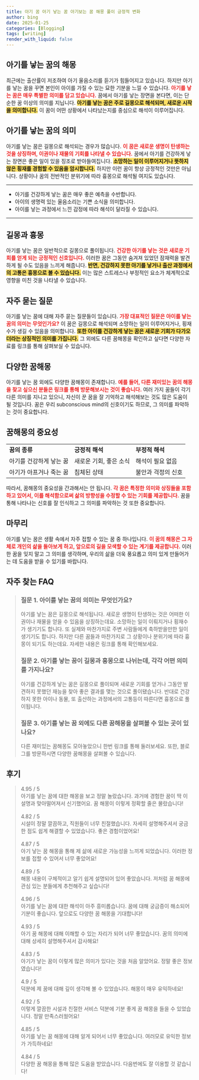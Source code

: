 ```yaml
---
title: 아기 꿈 아기 낳는 꿈 아기보는 꿈 해몽 풀이 긍정적 변화
author: bing
date: 2025-01-25
categories: [Blogging]
tags: [writing]
render_with_liquid: false
---
```



<h2 id='아기를_낳는_꿈의_해몽'>아기를 낳는 꿈의 해몽</h2>

<p>최근에는 출산률이 저조하여 아기 울음소리를 듣기가 힘들어지고 있습니다. 하지만 아기를 낳는 꿈을 꾸면 본인이 아이를 가질 수 있는 묘한 기분을 느낄 수 있습니다. <b><span style="color: #ee2323;">아기를 낳는 꿈은 매우 특별한 의미를 담고 있습니다.</span></b> 꿈에서 아기를 낳는 장면을 본다면, 이는 단순한 꿈 이상의 의미를 지닙니다. <b><span style="background-color: #ffe066;">아기를 낳는 꿈은 주로 길몽으로 해석되며, 새로운 시작을 의미합니다.</span></b> 이 꿈이 어떤 상황에서 나타났는지를 중심으로 해석이 이루어집니다.</p>

<h2 id='아기를_낳는_꿈의_의미'>아기를 낳는 꿈의 의미</h2>

<p>아기를 낳는 꿈은 길몽으로 해석되는 경우가 많습니다. <b><span style="color: #ee2323;">이 꿈은 새로운 생명이 탄생하는 것을 상징하며, 이권이나 재물의 기회를 나타낼 수 있습니다.</span></b> 꿈에서 아기를 건강하게 낳는 장면은 좋은 일이 있을 징조로 받아들여집니다. <b><span style="background-color: #ffe066;">소망하는 일이 이루어지거나 뜻하지 않은 횡재를 경험할 수 있음을 암시합니다.</span></b> 하지만 이런 꿈이 항상 긍정적인 것만은 아닙니다. 상황이나 꿈의 전반적인 분위기에 따라 흉몽으로 해석될 여지도 있습니다.</p>

<hr />

<ul>
    <li>아기를 건강하게 낳는 꿈은 매우 좋은 예측을 수반합니다.</li>
    <li>아이의 생명력 있는 울음소리는 기쁜 소식을 의미합니다.</li>
    <li>아이를 낳는 과정에서 느낀 감정에 따라 해석이 달라질 수 있습니다.</li>
</ul>

<hr />

<h2 id='길몽과_흉몽'>길몽과 흉몽</h2>

<p>아기를 낳는 꿈은 일반적으로 길몽으로 풀이됩니다. <b><span style="color: #ee2323;">건강한 아기를 낳는 것은 새로운 기회를 얻게 되는 긍정적인 신호입니다.</span></b> 이러한 꿈은 그동안 숨겨져 있었던 잠재력을 발견하게 될 수도 있음을 느끼게 해줍니다. <b><span style="background-color: #ffe066;">반면, 건강하지 못한 아기를 낳거나 출산 과정에서의 고통은 흉몽으로 볼 수 있습니다.</span></b> 이는 많은 스트레스나 부정적인 요소가 체계적으로 영향을 미친 것을 나타낼 수 있습니다.</p>

<h2 id='자주_묻는_질문'>자주 묻는 질문</h2>

<p>아기를 낳는 꿈에 대해 자주 묻는 질문들이 있습니다. <b><span style="color: #ee2323;">가장 대표적인 질문은 아이를 낳는 꿈의 의미는 무엇인가요?</span></b> 이 꿈은 길몽으로 해석되며 소망하는 일이 이루어지거나, 횡재수가 생길 수 있음을 의미합니다. <b><span style="background-color: #ffe066;">또한 아이를 건강하게 낳는 꿈은 새로운 기회가 다가오더라는 상징적인 의미를 가집니다.</span></b> 그 외에도 다른 꿈해몽을 확인하고 싶다면 다양한 자료를 링크를 통해 살펴보실 수 있습니다.</p>

<h2 id='다양한_꿈해몽'>다양한 꿈해몽</h2>

<p>아기를 낳는 꿈 외에도 다양한 꿈해몽이 존재합니다. <b><span style="color: #ee2323;">예를 들어, 다른 재미있는 꿈의 해몽을 찾고 싶으신 분들은 링크를 통해 방문해보시는 것이 좋습니다.</span></b> 여러 가지 꿈들이 각기 다른 의미를 지니고 있으니, 자신이 꾼 꿈을 잘 기억하고 해석해보는 것도 많은 도움이 될 것입니다. 꿈은 우리 subconscious mind의 신호이기도 하므로, 그 의미를 파악하는 것이 중요합니다.</p>

<h2 id='꿈해몽의_중요성'>꿈해몽의 중요성</h2>

<table>
    <tr>
        <td><b>꿈의 종류</b></td>
        <td><b>긍정적 해석</b></td>
        <td><b>부정적 해석</b></td>
    </tr>
    <tr>
        <td>아기를 건강하게 낳는 꿈</td>
        <td>새로운 기회, 좋은 소식</td>
        <td>해석이 필요 없음</td>
    </tr>
    <tr>
        <td>아기가 아프거나 죽는 꿈</td>
        <td>침체된 상태</td>
        <td>불안과 걱정의 신호</td>
    </tr>
</table>

<p>따라서, 꿈해몽의 중요성을 간과해서는 안 됩니다. <b><span style="color: #ee2323;">각 꿈은 특정한 의미와 상징들을 포함하고 있어서, 이를 해석함으로써 삶의 방향성을 수정할 수 있는 기회를 제공합니다.</span></b> 꿈을 통해 나타나는 신호를 잘 인식하고 그 의미를 파악하는 것 또한 중요합니다.</p>

<h2 id='마무리'>마무리</h2>

<p>아기를 낳는 꿈은 생활 속에서 자주 접할 수 있는 꿈 중 하나입니다. <b><span style="color: #ee2323;">이 꿈의 해몽은 그 자체로 개인의 삶을 돌아보게 하고, 앞으로의 길을 모색할 수 있는 계기를 제공합니다.</span></b> 이러한 꿈을 잊지 말고 그 의미를 생각하며, 우리의 삶을 더욱 풍요롭고 의미 있게 만들어가는 데 도움을 받을 수 있기를 바랍니다.</p>


<h2 id='자주_찾는_FAQ'>자주 찾는 FAQ</h2>
<div itemscope="" itemtype="https://schema.org/FAQPage"> 
<blockquote> 
<div itemscope="" itemprop="mainEntity" itemtype="https://schema.org/Question"> 
<h3 itemprop="name">질문 1. 아이를 낳는 꿈의 의미는 무엇인가요?</h3> 
<div itemscope="" itemprop="acceptedAnswer" itemtype="https://schema.org/Answer"> 
<span itemprop="text"> 
<p>아기를 낳는 꿈은 길몽으로 해석됩니다. 새로운 생명이 탄생하는 것은 어떠한 이권이나 재물을 얻을 수 있음을 상징하는데요. 소망하는 일이 이뤄지거나 횡재수가 생기기도 합니다. 또 실제와 마찬가지로 주변 사람들에게 축하받을만한 일이 생기기도 합니다. 하지만 다른 꿈들과 마찬가지로 그 상황이나 분위기에 따라 흉몽이 되기도 하는데요. 자세한 내용은 링크를 통해 확인해보세요.</p> 
</span> 
</div> 
</div> 

<div itemscope="" itemprop="mainEntity" itemtype="https://schema.org/Question"> 
<h3 itemprop="name">질문 2. 아기를 낳는 꿈이 길몽과 흉몽으로 나뉘는데, 각각 어떤 의미를 가지나요?</h3> 
<div itemscope="" itemprop="acceptedAnswer" itemtype="https://schema.org/Answer"> 
<span itemprop="text"> 
<p>아기를 건강하게 낳는 꿈은 길몽으로 풀이되며 새로운 기회를 얻거나 그동안 발견하지 못했던 재능을 찾아 좋은 결과를 맺는 것으로 풀이됐습니다. 반대로 건강하지 못한 아이나 동물, 또 출산하는 과정에서의 고통등이 따른다면 흉몽으로 풀이됩니다.</p> 
</span> 
</div> 
</div> 

<div itemscope="" itemprop="mainEntity" itemtype="https://schema.org/Question"> 
<h3 itemprop="name">질문 3. 아기를 낳는 꿈 외에도 다른 꿈해몽을 살펴볼 수 있는 곳이 있나요?</h3> 
<div itemscope="" itemprop="acceptedAnswer" itemtype="https://schema.org/Answer"> 
<span itemprop="text"> 
<p>다른 재미있는 꿈해몽도 모아놓았으니 한번 링크를 통해 둘러보세요. 또한, 블로그를 방문하시면 다양한 꿈해몽을 살펴볼 수 있습니다.</p> 
</span> 
</div> 
</div> 

</blockquote> 
</div>
<h2 id='후기'>후기</h2>
<div itemscope itemtype="https://schema.org/Product">
  <blockquote>
  <div itemprop="review" itemscope itemtype="https://schema.org/Review">
      <div itemprop="reviewRating" itemscope itemtype="https://schema.org/Rating"> <span itemprop="ratingValue">4.95</span> / <span itemprop="bestRating">5</span> </div>
      <span itemprop="reviewBody">아기를 낳는 꿈에 대한 해몽을 보고 정말 놀랐습니다. 과거에 경험한 꿈이 딱 이 설명과 맞아떨어져서 신기했어요. 꿈 해몽이 이렇게 정확할 줄은 몰랐습니다!</span>
  </div>
  <br>
  <div itemprop="review" itemscope itemtype="https://schema.org/Review">
      <div itemprop="reviewRating" itemscope itemtype="https://schema.org/Rating"> <span itemprop="ratingValue">4.82</span> / <span itemprop="bestRating">5</span> </div>
      <span itemprop="reviewBody">시설이 정말 깔끔하고, 직원들이 너무 친절했습니다. 자세히 설명해주셔서 궁금한 점도 쉽게 해결할 수 있었습니다. 좋은 경험이었어요!</span>
  </div>
  <br>
  <div itemprop="review" itemscope itemtype="https://schema.org/Review">
      <div itemprop="reviewRating" itemscope itemtype="https://schema.org/Rating"> <span itemprop="ratingValue">4.87</span> / <span itemprop="bestRating">5</span> </div>
      <span itemprop="reviewBody">아기 낳는 꿈 해몽을 통해 제 삶에 새로운 가능성을 느끼게 되었습니다. 이러한 정보를 접할 수 있어서 너무 좋았어요!</span>
  </div>
  <br>
  <div itemprop="review" itemscope itemtype="https://schema.org/Review">
      <div itemprop="reviewRating" itemscope itemtype="https://schema.org/Rating"> <span itemprop="ratingValue">4.89</span> / <span itemprop="bestRating">5</span> </div>
      <span itemprop="reviewBody">해몽 내용이 구체적이고 알기 쉽게 설명되어 있어 좋았습니다. 저처럼 꿈 해몽에 관심 있는 분들에게 추천해주고 싶습니다!</span>
  </div>
  <br>
  <div itemprop="review" itemscope itemtype="https://schema.org/Review">
      <div itemprop="reviewRating" itemscope itemtype="https://schema.org/Rating"> <span itemprop="ratingValue">4.96</span> / <span itemprop="bestRating">5</span> </div>
      <span itemprop="reviewBody">아기를 낳는 꿈에 대한 해석이 아주 흥미롭습니다. 꿈에 대해 궁금증이 해소되어 기분이 좋습니다. 앞으로도 다양한 꿈 해몽을 기대합니다!</span>
  </div>
  <br>
  <div itemprop="review" itemscope itemtype="https://schema.org/Review">
      <div itemprop="reviewRating" itemscope itemtype="https://schema.org/Rating"> <span itemprop="ratingValue">4.93</span> / <span itemprop="bestRating">5</span> </div>
      <span itemprop="reviewBody">아기 꿈 해몽에 대해 이해할 수 있는 자리가 되어 너무 좋았습니다. 꿈의 의미에 대해 상세히 설명해주셔서 감사해요!</span>
  </div>
  <br>
  <div itemprop="review" itemscope itemtype="https://schema.org/Review">
      <div itemprop="reviewRating" itemscope itemtype="https://schema.org/Rating"> <span itemprop="ratingValue">4.83</span> / <span itemprop="bestRating">5</span> </div>
      <span itemprop="reviewBody">아기가 낳는 꿈이 이렇게 많은 의미가 있다는 것을 처음 알았어요. 정말 좋은 정보였습니다!</span>
  </div>
  <br>
  <div itemprop="review" itemscope itemtype="https://schema.org/Review">
      <div itemprop="reviewRating" itemscope itemtype="https://schema.org/Rating"> <span itemprop="ratingValue">4.9</span> / <span itemprop="bestRating">5</span> </div>
      <span itemprop="reviewBody">덕분에 제 꿈에 대해 깊이 생각해 볼 수 있었습니다. 해몽이 매우 유익하네요!</span>
  </div>
  <br>
  <div itemprop="review" itemscope itemtype="https://schema.org/Review">
      <div itemprop="reviewRating" itemscope itemtype="https://schema.org/Rating"> <span itemprop="ratingValue">4.92</span> / <span itemprop="bestRating">5</span> </div>
      <span itemprop="reviewBody">이렇게 깔끔한 시설과 친절한 서비스 덕분에 기분 좋게 꿈 해몽을 들을 수 있었습니다. 정말 만족스러웠어요!</span>
  </div>
  <br>
  <div itemprop="review" itemscope itemtype="https://schema.org/Review">
      <div itemprop="reviewRating" itemscope itemtype="https://schema.org/Rating"> <span itemprop="ratingValue">4.85</span> / <span itemprop="bestRating">5</span> </div>
      <span itemprop="reviewBody">아기를 낳는 꿈 해몽에 대해 알게 되어서 너무 좋았습니다. 여러모로 유익한 정보가 가득하네요!</span>
  </div>
  <br>
  <div itemprop="review" itemscope itemtype="https://schema.org/Review">
      <div itemprop="reviewRating" itemscope itemtype="https://schema.org/Rating"> <span itemprop="ratingValue">4.84</span> / <span itemprop="bestRating">5</span> </div>
      <span itemprop="reviewBody">다양한 꿈 해몽을 통해 많은 도움을 받았습니다. 다음번에도 잘 이용할 것 같습니다!</span>
  </div>
  </blockquote>
</div>
